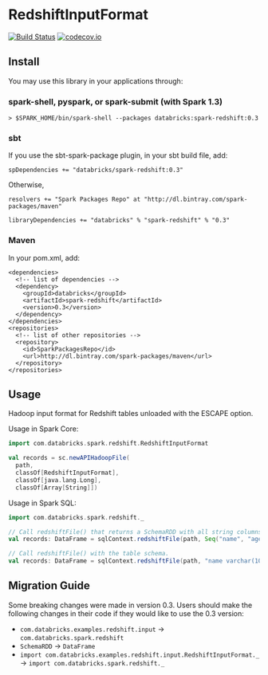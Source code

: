 RedshiftInputFormat
===

[![Build Status](https://travis-ci.org/databricks/spark-redshift.svg?branch=master)](https://travis-ci.org/databricks/spark-redshift)
[![codecov.io](http://codecov.io/github/databricks/spark-redshift/coverage.svg?branch=master)](http://codecov.io/github/databricks/spark-redshift?branch=master)

Install
-------

You may use this library in your applications through:

### spark-shell, pyspark, or spark-submit (with Spark 1.3)

```
> $SPARK_HOME/bin/spark-shell --packages databricks:spark-redshift:0.3
```

### sbt

If you use the sbt-spark-package plugin, in your sbt build file, add:

```
spDependencies += "databricks/spark-redshift:0.3"
```

Otherwise,
```
resolvers += "Spark Packages Repo" at "http://dl.bintray.com/spark-packages/maven"

libraryDependencies += "databricks" % "spark-redshift" % "0.3"
```

### Maven

In your pom.xml, add:
```
<dependencies>
  <!-- list of dependencies -->
  <dependency>
    <groupId>databricks</groupId>
    <artifactId>spark-redshift</artifactId>
    <version>0.3</version>
  </dependency>
</dependencies>
<repositories>
  <!-- list of other repositories -->
  <repository>
    <id>SparkPackagesRepo</id>
    <url>http://dl.bintray.com/spark-packages/maven</url>
  </repository>
</repositories>
```

Usage
-----

Hadoop input format for Redshift tables unloaded with the ESCAPE option.

Usage in Spark Core:
```scala
import com.databricks.spark.redshift.RedshiftInputFormat

val records = sc.newAPIHadoopFile(
  path,
  classOf[RedshiftInputFormat],
  classOf[java.lang.Long],
  classOf[Array[String]])
```

Usage in Spark SQL:
```scala
import com.databricks.spark.redshift._

// Call redshiftFile() that returns a SchemaRDD with all string columns.
val records: DataFrame = sqlContext.redshiftFile(path, Seq("name", "age"))

// Call redshiftFile() with the table schema.
val records: DataFrame = sqlContext.redshiftFile(path, "name varchar(10) age integer")
```

Migration Guide
---------------

Some breaking changes were made in version 0.3. Users should make the following changes in their 
code if they would like to use the 0.3 version:

 * `com.databricks.examples.redshift.input` -> `com.databricks.spark.redshift`
 * `SchemaRDD` -> `DataFrame`
 * `import com.databricks.examples.redshift.input.RedshiftInputFormat._` -> `import com.databricks.spark.redshift._`
